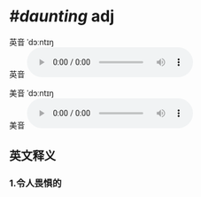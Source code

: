 # ***\#daunting*** adj
英音 ˈdɔːntɪŋ  
英音
<audio src="./media/daunting1_AAC.aac" controls="controls"></audio>

美音 ˈdɔːntɪŋ  
美音
<audio src="./media/daunting2_AAC.aac" controls="controls"></audio>



  

英文释义
---
### 1.**令人畏惧的**  


